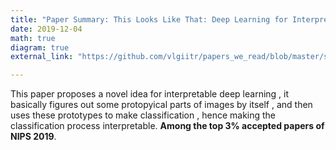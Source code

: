 ```yaml
---
title: "Paper Summary: This Looks Like That: Deep Learning for Interpretable Image Recognition (NeurIPS 19)"
date: 2019-12-04
math: true
diagram: true
external_link: "https://github.com/vlgiitr/papers_we_read/blob/master/summaries/this_looks_like_that.md"

---
```

This paper proposes a novel idea for interpretable deep learning , it basically figures out some protopyical parts of images by itself , and then uses these prototypes to make classification , hence making the classification process interpretable. **Among the top 3% accepted papers of NIPS 2019**.